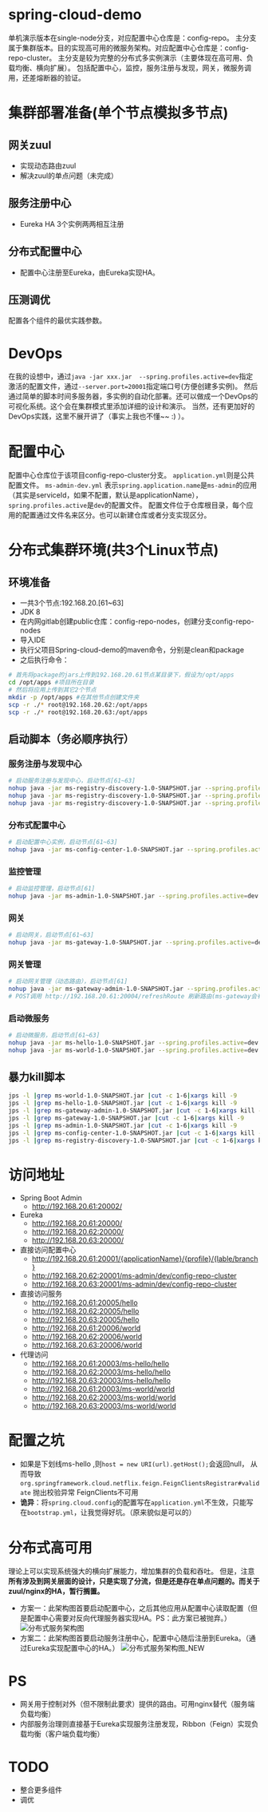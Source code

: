 # spring-cloud-demo
单机演示版本在single-node分支，对应配置中心仓库是：config-repo。
主分支属于集群版本。目的实现高可用的微服务架构。对应配置中心仓库是：config-repo-cluster。
主分支是较为完整的分布式多实例演示（主要体现在高可用、负载均衡、横向扩展）。
包括配置中心，监控，服务注册与发现，网关，微服务调用，还差熔断器的验证。

# 集群部署准备(单个节点模拟多节点)
## 网关zuul
- 实现动态路由zuul
- 解决zuul的单点问题（未完成）
## 服务注册中心
- Eureka HA 3个实例两两相互注册
## 分布式配置中心
- 配置中心注册至Eureka，由Eureka实现HA。
## 压测调优
配置各个组件的最优实践参数。


# DevOps
在我的设想中，通过`java -jar xxx.jar  --spring.profiles.active=dev`指定激活的配置文件，通过`--server.port=20001`指定端口号(方便创建多实例)。
然后通过简单的脚本时间多服务器，多实例的自动化部署。还可以做成一个DevOps的可视化系统。这个会在集群模式里添加详细的设计和演示。
当然，还有更加好的DevOps实践，这里不展开讲了（事实上我也不懂~~ :) ）。

# 配置中心
配置中心仓库位于该项目config-repo-cluster分支。
`application.yml`则是公共配置文件。
`ms-admin-dev.yml` 表示`spring.application.name`是`ms-admin`的应用（其实是serviceId，如果不配置，默认是applicationName），`spring.profiles.active`是`dev`的配置文件。
配置文件位于仓库根目录，每个应用的配置通过文件名来区分。也可以新建仓库或者分支实现区分。


# 分布式集群环境(共3个Linux节点)
## 环境准备
- 一共3个节点:192.168.20.[61~63]
- JDK 8
- 在内网gitlab创建public仓库：config-repo-nodes，创建分支config-repo-nodes
- 导入IDE
- 执行父项目Spring-cloud-demo的maven命令，分别是clean和package
- 之后执行命令：
```bash
# 首先将package的jars上传到192.168.20.61节点某目录下，假设为/opt/apps
cd /opt/apps #项目所在目录
# 然后将应用上传到其它2个节点
mkdir -p /opt/apps #在其他节点创建文件夹
scp -r ./* root@192.168.20.62:/opt/apps
scp -r ./* root@192.168.20.63:/opt/apps
```
## 启动脚本（务必顺序执行）
### 服务注册与发现中心
```bash
# 启动服务注册与发现中心，启动节点[61~63]
nohup java -jar ms-registry-discovery-1.0-SNAPSHOT.jar --spring.profiles.active=devMaster --server.port=20000 >/dev/null 2>&1 &
nohup java -jar ms-registry-discovery-1.0-SNAPSHOT.jar --spring.profiles.active=devBackup1 --server.port=20000 >/dev/null 2>&1 &
nohup java -jar ms-registry-discovery-1.0-SNAPSHOT.jar --spring.profiles.active=devBackup2 --server.port=20000 >/dev/null 2>&1 &
```
### 分布式配置中心
```bash
# 启动配置中心实例，启动节点[61~63]
nohup java -jar ms-config-center-1.0-SNAPSHOT.jar --spring.profiles.active=dev --server.port=20001 >/dev/null 2>&1 &
```
### 监控管理
```bash
# 启动监控管理，启动节点[61]
nohup java -jar ms-admin-1.0-SNAPSHOT.jar --spring.profiles.active=dev --server.port=20002 >/dev/null 2>&1 &
```
### 网关
```bash
# 启动网关，启动节点[61~63]
nohup java -jar ms-gateway-1.0-SNAPSHOT.jar --spring.profiles.active=dev --server.port=20003 >/dev/null 2>&1 &
```

### 网关管理
```bash
# 启动网关管理（动态路由），启动节点[61]
nohup java -jar ms-gateway-admin-1.0-SNAPSHOT.jar --spring.profiles.active=dev --server.port=20004 >/dev/null 2>&1 &
# POST调用 http://192.168.20.61:20004/refreshRoute 刷新路由(ms-gateway会有log提示更新成功)
```
### 启动微服务
```bash
# 启动微服务，启动节点[61~63]
nohup java -jar ms-hello-1.0-SNAPSHOT.jar --spring.profiles.active=dev --server.port=20005 >/dev/null 2>&1 &
nohup java -jar ms-world-1.0-SNAPSHOT.jar --spring.profiles.active=dev --server.port=20006 >/dev/null 2>&1 &
```
## 暴力kill脚本
```bash
jps -l |grep ms-world-1.0-SNAPSHOT.jar |cut -c 1-6|xargs kill -9
jps -l |grep ms-hello-1.0-SNAPSHOT.jar |cut -c 1-6|xargs kill -9
jps -l |grep ms-gateway-admin-1.0-SNAPSHOT.jar |cut -c 1-6|xargs kill -9
jps -l |grep ms-gateway-1.0-SNAPSHOT.jar |cut -c 1-6|xargs kill -9
jps -l |grep ms-admin-1.0-SNAPSHOT.jar |cut -c 1-6|xargs kill -9
jps -l |grep ms-config-center-1.0-SNAPSHOT.jar |cut -c 1-6|xargs kill -9
jps -l |grep ms-registry-discovery-1.0-SNAPSHOT.jar |cut -c 1-6|xargs kill -9
```

# 访问地址
- Spring Boot Admin
  * http://192.168.20.61:20002/
- Eureka
  * http://192.168.20.61:20000/
  * http://192.168.20.62:20000/
  * http://192.168.20.63:20000/
- 直接访问配置中心
  * http://192.168.20.61:20001/{applicationName}/{profile}/{lable/branch}
  * http://192.168.20.62:20001/ms-admin/dev/config-repo-cluster
  * http://192.168.20.63:20001/ms-admin/dev/config-repo-cluster
- 直接访问服务
  * http://192.168.20.61:20005/hello
  * http://192.168.20.62:20005/hello
  * http://192.168.20.63:20005/hello
  * http://192.168.20.61:20006/world
  * http://192.168.20.62:20006/world
  * http://192.168.20.63:20006/world
- 代理访问
  * http://192.168.20.61:20003/ms-hello/hello
  * http://192.168.20.62:20003/ms-hello/hello
  * http://192.168.20.63:20003/ms-hello/hello
  * http://192.168.20.61:20003/ms-world/world
  * http://192.168.20.62:20003/ms-world/world
  * http://192.168.20.63:20003/ms-world/world

# 配置之坑
- 如果是下划线ms-hello ,则`host = new URI(url).getHost();`会返回null，
从而导致`org.springframework.cloud.netflix.feign.FeignClientsRegistrar#validate` 抛出校验异常 FeignClients不可用
- **诡异**：将`spring.cloud.config`的配置写在`application.yml`不生效，只能写在`bootstrap.yml`，让我觉得好坑。（原来貌似是可以的）

# 分布式高可用
理论上可以实现系统强大的横向扩展能力，增加集群的负载和吞吐。
但是，注意**所有涉及到网关层面的设计，只是实现了分流，但是还是存在单点问题的。而关于zuul/nginx的HA，暂行搁置。**
- 方案一：此架构图首要启动配置中心，之后其他应用从配置中心读取配置（但是配置中心需要对反向代理服务器实现HA。PS：此方案已被抛弃。）
![分布式服务架构图](https://github.com/Paleozoic/spring_cloud_demo/blob/master/img/分布式服务架构图.png)
- 方案二：此架构图首要启动服务注册中心，配置中心随后注册到Eureka。（通过Eureka实现配置中心的HA。）
![分布式服务架构图_NEW](https://github.com/Paleozoic/spring_cloud_demo/blob/master/img/分布式服务架构图_NEW.png)
# PS
- 网关用于控制对外（但不限制此要求）提供的路由。可用nginx替代（服务端负载均衡）
- 内部服务治理则直接基于Eureka实现服务注册发现，Ribbon（Feign）实现负载均衡（客户端负载均衡）

# TODO
- 整合更多组件
- 调优
